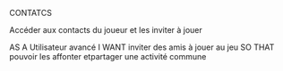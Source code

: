 CONTATCS

Accéder aux contacts du joueur et les inviter à jouer

AS A Utilisateur avancé
I WANT inviter des amis à jouer au jeu
SO THAT pouvoir les affonter etpartager une activité commune
